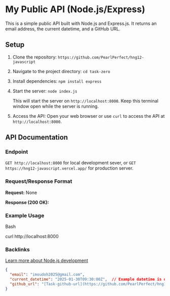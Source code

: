 # My Public API (Node.js/Express)

This is a simple public API built with Node.js and Express.js. It returns an email address, the current datetime, and a GitHub URL.

## Setup

1. Clone the repository: `https://github.com/PearlPerfect/hng12-javascript`
2. Navigate to the project directory: `cd task-zero` 
3. Install dependencies: `npm install express`
4. Start the server: `node index.js`

   This will start the server on `http://localhost:8000`. Keep this terminal window open while the server is running.

5. Access the API: Open your web browser or use `curl` to access the API at `http://localhost:8000`.

## API Documentation

### Endpoint

`GET http://localhost:8000` for local development sever, or 
`GET https://hng12-javascript.vercel.app/` for production server.

### Request/Response Format

**Request:** None

**Response (200 OK):**

### Example Usage
Bash

curl http://localhost:8000


### Backlinks
[Learn more about Node.js development](https://hng.tech/hire/nodejs-developers)


```json
{
  "email": "imoudoh2025@gmail.com",
  "current_datetime": "2025-01-30T09:30:00Z",  // Example datetime is dynamic
  "github_url": "[Task-github-url](https://github.com/PearlPerfect/hng12-javascript)"
}